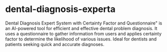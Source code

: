# dental-diagnosis-experta
Dental Diagnosis Expert System with Certainty Factor and Questionnaire" is an AI-powered tool for efficient and effective dental problem diagnosis. It uses a questionnaire to gather information from users and applies certainty factor to determine the likelihood of various issues. Ideal for dentists and patients seeking quick and accurate diagnoses.
